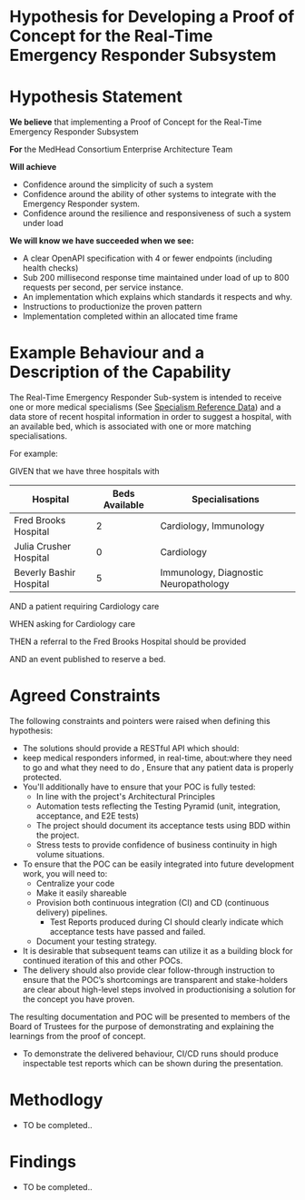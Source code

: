 # Hypothesis for Developing a Proof of Concept for the Real-Time Emergency Responder Subsystem

# Hypothesis Statement

**We believe** that implementing a Proof of Concept for the Real-Time Emergency
Responder Subsystem

**For** the MedHead Consortium Enterprise Architecture Team

**Will achieve**
* Confidence around the simplicity of such a system
* Confidence around the ability of other systems to integrate with the Emergency Responder system.
* Confidence around the resilience and responsiveness of such a system under load

**We will know we have succeeded when we see:**
* A clear OpenAPI specification with 4 or fewer endpoints (including health checks)
* Sub 200 millisecond response time maintained under load of up to 800 requests per second, per service instance.
* An implementation which explains which standards it respects and why.
* Instructions to productionize the proven pattern
* Implementation completed within an allocated time frame

# Example Behaviour and a Description of the Capability

The Real-Time Emergency Responder Sub-system is intended to receive one or more medical specialisms (See [Specialism Reference Data](../models/reference-data/specialities)) 
and a data store of recent hospital information in order to suggest a hospital, with an available bed, which is associated with
    one or more matching specialisations.
    
   For example:
   
   GIVEN that we have three hospitals with
   
   | Hospital | Beds Available  | Specialisations |
   | -------- | --------------  | -------------- |
   | Fred Brooks Hospital | 2 | Cardiology, Immunology |
   | Julia Crusher Hospital | 0 | Cardiology |
   | Beverly Bashir Hospital | 5 | Immunology, Diagnostic Neuropathology |
   
   AND a patient requiring Cardiology care
   
   WHEN asking for Cardiology care
   
   THEN a referral to the Fred Brooks Hospital should be provided
   
   AND an event published to reserve a bed.


# Agreed Constraints

The following constraints and pointers were raised when defining this hypothesis:

* The solutions should provide a RESTful API which should: 
 * keep medical responders informed, in real-time, about:where they need to go and what they need to do
 , Ensure that any patient data is properly protected. 
* You'll additionally have to ensure that your POC is fully tested:
  * In line with the project's Architectural Principles
  * Automation tests reflecting the Testing Pyramid (unit, integration, acceptance, and E2E tests)
  * The project should document its acceptance tests using BDD within the project.
  * Stress tests to provide confidence of business continuity in high volume situations.
* To ensure that the POC can be easily integrated into future development 
work, you will need to:
   * Centralize your code
   * Make it easily shareable
   * Provision both continuous integration (CI) and CD (continuous delivery) pipelines.
     * Test Reports produced during CI should clearly indicate which acceptance tests have passed and failed.
   * Document your testing strategy.
* It is desirable that subsequent teams can utilize it as a building block for 
continued iteration of this and other POCs.
* The delivery should also provide clear follow-through instruction to ensure that 
the POC’s shortcomings are transparent and stake-holders are clear about high-level 
steps involved in productionising a solution for the concept you have proven.

The resulting documentation and POC will be presented to members of the Board of Trustees for the purpose of 
 demonstrating and explaining the learnings from the proof of concept.
* To demonstrate the delivered behaviour, CI/CD runs should produce inspectable test reports which can be shown during the presentation.


# Methodlogy

* TO be completed..

# Findings

* TO be completed..
